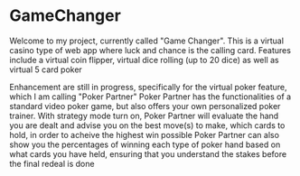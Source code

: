# GameChanger

Welcome to my project, currently called "Game Changer". This is a virtual casino type of web app where luck and chance is the calling card.
Features include a virtual coin flipper, virtual dice rolling (up to 20 dice) as well as virtual 5 card poker

Enhancement are still in progress, specifically for the virtual poker feature, which I am calling "Poker Partner"
Poker Partner has the functionalities of a standard video poker game, but also offers your own personalized poker trainer.
With strategy mode turn on, Poker Partner will evaluate the hand you are dealt and advise you on the best move(s) to make, which cards to hold, in order to acheive the highest win possible
Poker Partner can also show you the percentages of winning each type of poker hand based on what cards you have held, ensuring that you understand the stakes before the final redeal is done
